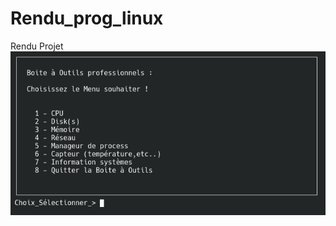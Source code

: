 # Rendu_prog_linux
Rendu Projet
![alt tag](https://github.com/Morzomb/Rendu_prog_linux/blob/main/main.png)
